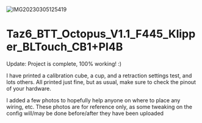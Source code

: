 ![IMG20230305125419](https://user-images.githubusercontent.com/32282735/222977593-9f54be32-576e-4056-a0e1-4c27c5981424.jpg)
# Taz6_BTT_Octopus_V1.1_F445_Klipper_BLTouch_CB1+PI4B

Update: Project is complete,  100% working! :)

I have printed a calibration cube, a cup, and a retraction settings test, and lots others.  All printed just fine, but as usual, make sure to check the pinout of your hardware. 

I added a few photos to hopefully help anyone on where to place any wiring, etc.  These photos are for reference only, as some tweaking on the config will/may be done before/after they have been uploaded
